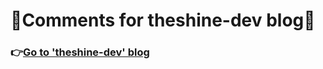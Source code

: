 
# 💬Comments for theshine-dev blog💬

### :point_right:[Go to 'theshine-dev' blog](theshine-dev.github.io)

